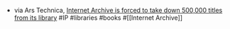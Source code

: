 - via Ars Technica, [Internet Archive is forced to take down 500,000 titles from its library](https://arstechnica.com/tech-policy/2024/06/internet-archive-forced-to-remove-500000-books-after-publishers-court-win/) #IP #libraries #books #[[Internet Archive]]